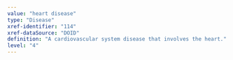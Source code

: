 ```yaml
---
value: "heart disease"
type: "Disease"
xref-identifier: "114"
xref-dataSource: "DOID"
definition: "A cardiovascular system disease that involves the heart."
level: "4"
---
```

